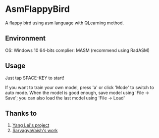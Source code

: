 # AsmFlappyBird
A flappy bird using asm language with QLearning method.

## Environment
OS: Windows 10 64-bits
complier: MASM (recommend using RadASM)

## Usage

Just tap SPACE-KEY to start!

If you want to train your own model, press 'a' or click 'Mode' to switch to auto mode.
When the model is good enough, save model using 'File -> Save'; you can also load the last model using 'File -> Load'

## Thanks to

1. [Yang Lei's project](https://github.com/yl-1993/FlappyBirdRL)
2. [SarvagyaVaish's work](https://github.com/SarvagyaVaish/FlappyBirdRL)
